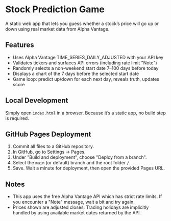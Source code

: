Stock Prediction Game
=====================

A static web app that lets you guess whether a stock’s price will go up or down using real market data from Alpha Vantage.

Features
--------
- Uses Alpha Vantage TIME_SERIES_DAILY_ADJUSTED with your API key
- Validates tickers and surfaces API errors (including rate limit "Note")
- Randomly selects a non-weekend start date 7–100 days before today
- Displays a chart of the 7 days before the selected start date
- Game loop: predict up/down for each next day, reveals truth, updates score

Local Development
-----------------
Simply open `index.html` in a browser. Because it’s a static app, no build step is required.

GitHub Pages Deployment
-----------------------
1. Commit all files to a GitHub repository.
2. In GitHub, go to Settings → Pages.
3. Under "Build and deployment", choose "Deploy from a branch".
4. Select the `main` (or default) branch and the root folder `/`.
5. Save. Wait a minute for deployment, then open the provided Pages URL.

Notes
-----
- This app uses the free Alpha Vantage API which has strict rate limits. If you encounter a "Note" message, wait a bit and try again.
- Prices shown are adjusted closes. Trading holidays are implicitly handled by using available market dates returned by the API.
